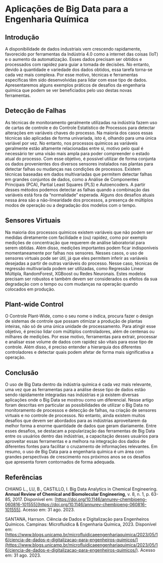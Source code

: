 # Aplicações de Big Data para a Engenharia Química

## Introdução
A disponibilidade de dados industriais vem crescendo rapidamente, favorecido por ferramentas da Indústria 4.0 como a internet das coisas (IoT) e o aumento da automatização. Esses dados precisam ser obtidos e processados com rapidez para guiar a tomada de decisões. No entanto, devido à quantidade e variedade dos dados obtidos, essa tarefa torna-se cada vez mais complexa. Por esse motivo, técnicas e ferramentas específicas têm sido desenvolvidas para lidar com esse tipo de dados. Apresentaremos alguns exemplos práticos de desafios da engenharia química que podem se ver beneficiados pelo uso destas novas ferramentas.

## Detecção de Falhas

As técnicas de monitoramento geralmente utilizadas na indústria fazem uso de cartas de controle e do Controle Estatístico de Processos para detectar alterações em variáveis chaves do processo. Na maioria dos casos essas técnicas são aplicadas de forma univariada, isto é, olhando para uma única variável por vez. No entanto, nos processos químicos as variáveis geralmente estão altamente relacionadas entre si, motivo pelo qual é necessário ter uma visão mais ampla para poder compreender o estado atual do processo. 
Com esse objetivo, é possível utilizar de forma conjunta os dados provenientes dos diversos sensores instalados nas plantas para detectar falhas ou mudanças nas condições de processos. Existem técnicas baseadas em dados multivariadas que permitem detectar falhas em grandes conjuntos de dados, como a Análise de Componentes Principais (PCA), Partial Least Squares (PLS) e Autoencoders. A partir desses métodos podemos detectar as falhas quando a combinação das variáveis está fora da “normalidade” esperada. Alguns dos desafios atuais nessa área são a não-linearidade dos processos, a presença de múltiplos modos de operação ou a degradação dos modelos com o tempo. 

## Sensores Virtuais

Na maioria dos processos químicos existem variáveis que não podem ser medidas diretamente com facilidade e (ou) rapidez, como por exemplo medições de concentração que requerem de análise laboratorial para serem obtidas. Além disso, medições importantes podem ficar indisponíveis momentaneamente por falhas nos sensores. Nesses casos, o uso de sensores virtuais pode ser útil, já que eles permitem inferir as variáveis desejadas a partir de outras variáveis do processo. Nesse caso, técnicas de regressão multivariada podem ser utilizadas, como Regressão Linear Múltipla, RandomForest, XGBoost ou Redes Neuronais. Estes modelos precisam ser robustos e também devem ser considerados os efeitos da sua degradação com o tempo ou com mudanças na operação quando colocados em produção.

## Plant-wide Control

O Controle Plant-Wide, como o seu nome o indica, procura fazer o design de sistemas de controle que possam otimizar a produção de plantas inteiras, não só de uma única unidade de processamento. Para atingir esse objetivo, é preciso lidar com múltiplos controladores, além de centenas ou milhares de medições. Por esse motivo, ferramentas para extrair, processar e analisar esse volume de dados com rapidez são vitais para esse tipo de controle. Além disso, é preciso entender a hierarquia dos diferentes controladores e detectar quais podem afetar de forma mais significativa a operação. 

## Conclusão

O uso de Big Data dentro da indústria química é cada vez mais relevante, uma vez que as ferramentas para a análise desse tipo de dados estão sendo rápidamente integradas nas indústrias e já existem diversas aplicações onde o Big Data se mostrou como um diferencial. Nesse artigo foram descritas em particular as possibilidades de utilizar o Big Data no monitoramento de processos e detecção de falhas, na criação de sensores virtuais e no controle de processos. No entanto, ainda existem muitos desafios que devem ser abordados para as indústrias aproveitarem da melhor forma a enorme quantidade de dados que geram diariamente. Entre esses desafios, se destacam a popularização das ferramentas de Big Data entre os usuários dentro das indústrias, a capacitação desses usuários para aproveitar essas ferramentas e a melhora na integração dos dados de diferentes fontes para facilitar o cruzamento de informações relevantes. Em resumo, o uso de Big Data para a engenharia química é um área com grandes perspectivas de crescimento nos próximos anos se os desafios que apresenta forem contornados de forma adequada. 

## Referências

CHIANG L., LU, B., CASTILLO, I.  Big Data Analytics in Chemical Engineering. **Annual Review of Chemical and Biomolecular Engineering**, v. 8, n. 1, p. 63-85, 2017. Disponível em: [https://doi.org/10.1146/annurev-chembioeng-060816-101555](https://doi.org/10.1146/annurev-chembioeng-060816-101555). Acesso em: 31 ago. 2023. 

SANTANA, Harrson. Ciência de Dados e Digitalização para Engenheiros Químicos. Campinas: Microfluidica & Engenharia Química, 2023. Disponível em: [https://www.blogs.unicamp.br/microfluidicaeengenhariaquimica/2023/05/16/ciencia-de-dados-e-digitalizacao-para-engenheiros-quimicos/](https://www.blogs.unicamp.br/microfluidicaeengenhariaquimica/2023/05/16/ciencia-de-dados-e-digitalizacao-para-engenheiros-quimicos/). Acesso em: 31 ago. 2023.

